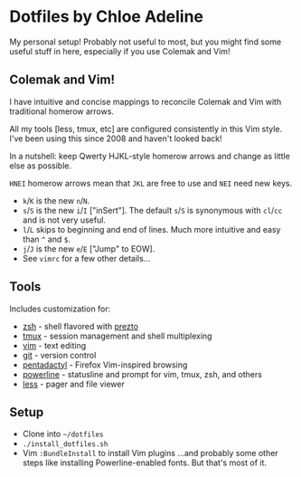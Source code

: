 Dotfiles by Chloe Adeline
=========================
My personal setup! Probably not useful to most, but you might find some useful stuff in here, especially if you use Colemak and Vim!

Colemak and Vim!
----------------
I have intuitive and concise mappings to reconcile Colemak and Vim with traditional homerow arrows.

All my tools [less, tmux, etc] are configured consistently in this Vim style. I've been using this since 2008 and haven't looked back!

In a nutshell: keep Qwerty HJKL-style homerow arrows and change as little else as possible.

`HNEI` homerow arrows mean that `JKL` are free to use and `NEI` need new keys.
- `k`/`K` is the new `n`/`N`.
- `s`/`S` is the new `i`/`I` ["inSert"]. The default `s`/`S` is synonymous with `cl`/`cc` and is not very useful.
- `l`/`L` skips to beginning and end of lines. Much more intuitive and easy than `^` and `$`.
- `j`/`J` is the new `e`/`E` ["Jump" to EOW].
- See `vimrc` for a few other details...

Tools
-----
Includes customization for:
- [zsh](http://www.zsh.org/) - shell flavored with [prezto](https://github.com/sorin-ionescu/prezto)
- [tmux](http://tmux.sourceforge.net/) - session management and shell multiplexing
- [vim](http://www.vim.org/) - text editing
- [git](http://git-scm.com/) - version control
- [pentadactyl](http://5digits.org/pentadactyl/) - Firefox Vim-inspired browsing
- [powerline](https://github.com/Lokaltog/powerline) - statusline and prompt for vim, tmux, zsh, and others
- [less](http://www.greenwoodsoftware.com/less/) - pager and file viewer

Setup
-----
- Clone into `~/dotfiles`
- `./install_dotfiles.sh`
- Vim `:BundleInstall` to install Vim plugins
...and probably some other steps like installing Powerline-enabled fonts. But that's most of it.

